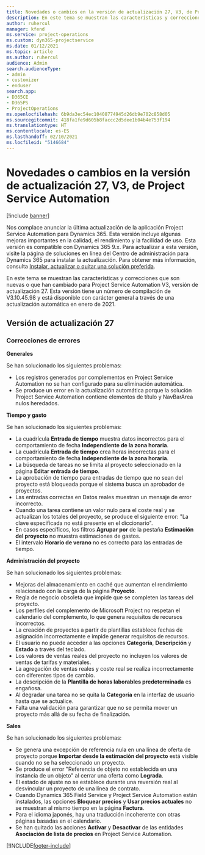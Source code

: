 ```yaml
---
title: Novedades o cambios en la versión de actualización 27, V3, de Project Service Automation
description: En este tema se muestran las características y correcciones que están disponibles en la versión de actualización 27, V3, de Project Service Automation.
author: ruhercul
manager: kfend
ms.service: project-operations
ms.custom: dyn365-projectservice
ms.date: 01/12/2021
ms.topic: article
ms.author: ruhercul
audience: Admin
search.audienceType:
- admin
- customizer
- enduser
search.app:
- D365CE
- D365PS
- ProjectOperations
ms.openlocfilehash: 6b9da3ec54ec10408774945d26db9e702c858d05
ms.sourcegitcommit: 418fa1fe9d605b8faccc2d5dee1b04b4e753f194
ms.translationtype: HT
ms.contentlocale: es-ES
ms.lasthandoff: 02/10/2021
ms.locfileid: "5146684"
---
```

# <a name="whats-new-or-changed-in-project-service-automation-update-release-27-v3"></a>Novedades o cambios en la versión de actualización 27, V3, de Project Service Automation

[!include [banner](../includes/psa-now-project-operations.md)]

Nos complace anunciar la última actualización de la aplicación Project Service Automation para Dynamics 365. Esta versión incluye algunas mejoras importantes en la calidad, el rendimiento y la facilidad de uso. Esta versión es compatible con Dynamics 365 9.x. Para actualizar a esta versión, visite la página de soluciones en línea del Centro de administración para Dynamics 365 para instalar la actualización. Para obtener más información, consulta [Instalar, actualizar o quitar una solución preferida](https://docs.microsoft.com/power-platform/admin/install-remove-preferred-solution).

En este tema se muestran las características y correcciones que son nuevas o que han cambiado para Project Service Automation V3, versión de actualización 27. Esta versión tiene un número de compilación de V3.10.45.98 y está disponible con carácter general a través de una actualización automática en enero de 2021.

## <a name="update-release-27"></a>Versión de actualización 27

### <a name="bug-fixes"></a>Correcciones de errores

**Generales**

Se han solucionado los siguientes problemas:

- Los registros generados por complementos en Project Service Automation no se han configurado para su eliminación automática.
- Se produce un error en la actualización automática porque la solución Project Service Automation contiene elementos de título y NavBarArea nulos heredados.

**Tiempo y gasto**

Se han solucionado los siguientes problemas:

- La cuadrícula **Entrada de tiempo** muestra datos incorrectos para el comportamiento de fecha **Independiente de la zona horaria**.
- La cuadrícula **Entrada de tiempo** crea horas incorrectas para el comportamiento de fecha **Independiente de la zona horaria**.
- La búsqueda de tareas no se limita al proyecto seleccionado en la página **Editar entrada de tiempo**.
- La aprobación de tiempo para entradas de tiempo que no sean del proyecto está bloqueada porque el sistema busca un aprobador de proyectos.
- Las entradas correctas en Datos reales muestran un mensaje de error incorrecto.
- Cuando una tarea contiene un valor nulo para el coste real y se actualizan los totales del proyecto, se produce el siguiente error: "La clave especificada no está presente en el diccionario".
- En casos específicos, los filtros **Agrupar por** de la pestaña **Estimación del proyecto** no muestra estimaciones de gastos.
- El intervalo **Horario de verano** no es correcto para las entradas de tiempo.

**Administración del proyecto**

Se han solucionado los siguientes problemas:

- Mejoras del almacenamiento en caché que aumentan el rendimiento relacionado con la carga de la página **Proyecto**.
- Regla de negocio obsoleta que impide que se completen las tareas del proyecto.
- Los perfiles del complemento de Microsoft Project no respetan el calendario del complemento, lo que genera requisitos de recursos incorrectos.
- La creación de proyectos a partir de plantillas establece fechas de asignación incorrectamente e impide generar requisitos de recursos.
- El usuario no puede acceder a las opciones **Categoría**, **Descripción** y **Estado** a través del teclado.
- Los valores de ventas reales del proyecto no incluyen los valores de ventas de tarifas y materiales.
- La agregación de ventas reales y coste real se realiza incorrectamente con diferentes tipos de cambio.
- La descripción de la **Plantilla de horas laborables predeterminada** es engañosa.
- Al degradar una tarea no se quita la **Categoría** en la interfaz de usuario hasta que se actualice.
- Falta una validación para garantizar que no se permita mover un proyecto más allá de su fecha de finalización.

**Sales**

Se han solucionado los siguientes problemas:

- Se genera una excepción de referencia nula en una línea de oferta de proyecto porque **Importar desde la estimación del proyecto** está visible cuando no se ha seleccionado un proyecto.
- Se produce el error "Referencia de objeto no establecida en una instancia de un objeto" al cerrar una oferta como **Lograda**.
- El estado de ajuste no se establece durante una reversión real al desvincular un proyecto de una línea de contrato.
- Cuando Dynamics 365 Field Service y Project Service Automation están instalados, las opciones **Bloquear precios** y **Usar precios actuales** no se muestran al mismo tiempo en la página **Factura**.
- Para el idioma japonés, hay una traducción incoherente con otras páginas basadas en el calendario.
- Se han quitado las acciones **Activar** y **Desactivar** de las entidades **Asociación de lista de precios** en Project Service Automation.


[!INCLUDE[footer-include](../includes/footer-banner.md)]